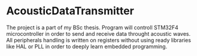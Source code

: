 # AcousticDataTransmitter
The project is a part of my BSc thesis. Program will controll STM32F4 microcontroller in order to send and receive data throught acoustic waves. 
All peripherals handling is written on registers without using ready libraries like HAL or PLL in order to deeply learn embedded programming. 
